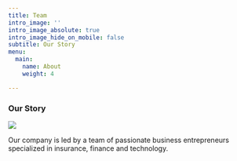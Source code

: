```yaml
---
title: Team
intro_image: ''
intro_image_absolute: true
intro_image_hide_on_mobile: false
subtitle: Our Story
menu:
  main:
    name: About
    weight: 4

---
```

###                             Our Story


![](/images/bitmap.png)

Our company is led by a team of passionate business entrepreneurs specialized in insurance, finance and technology.
